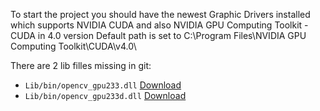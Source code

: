 To start the project you should have the newest Graphic Drivers installed which supports NVIDIA CUDA and also 
NVIDIA GPU Computing Toolkit - CUDA in 4.0 version
Default path is set to C:\Program Files\NVIDIA GPU Computing Toolkit\CUDA\v4.0\

There are 2 lib filles missing in git:
* `Lib/bin/opencv_gpu233.dll` [Download](https://mega.nz/#!s5oEFCDa!mfdd612udn_wPHFvIeCobGsPxpvkzlsyPNZhdlcWhvw)
* `Lib/bin/opencv_gpu233d.dll` [Download](https://mega.nz/#!M5hkkD6C!N_QWO1gdUtPAyNpRwxrZNm6YvnRIz19wMHKvawoAKTs) 
